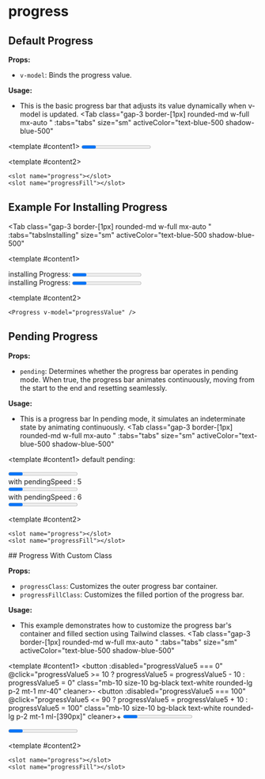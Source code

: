 # progress
<script setup lang="ts">
import { ref, onMounted, onUnmounted } from "vue";
const tabs = [
  { label: 'UI', value: 1, content: '' },
  { label: 'Slots', value: 2, content: ''},
  { label: 'Props', value: 3, content: ''},
];
const tabsInstalling = [
  { label: 'UI', value: 1, content: '' },
  { label: 'Props', value: 2, content: ''},
  { label: 'Script', value: 3, content: ''},
];
const progressValue = ref(40);
const progressValue2 = ref(0);
const progressValue3 = ref(0);
const progressValue4 = ref(60);
const progressValue5 = ref(60);
const progressValue6 = ref(60);

let loopingInterval: ReturnType<typeof setInterval> | null = null;
let loopingInterval2: ReturnType<typeof setInterval> | null = null;
let isPaused = false;
let isPaused2 = false;

const startLoopingProgress2 = () => {
  loopingInterval = setInterval(() => {
    if (isPaused) return; 
    progressValue2.value += 1;
    if (progressValue2.value == 33) {
      isPaused = true;
      setTimeout(() => {
        isPaused = false;
      }, 500);
    }
    if (progressValue2.value == 66) {
      isPaused = true;
      setTimeout(() => {
        isPaused = false;
      }, 500);
    }
    if (progressValue2.value == 100) {
      isPaused = true;
      setTimeout(() => {
      progressValue2.value = 0;
        isPaused = false;
      }, 1000);
    }
    
  }, 15);
};
const startLoopingProgress3 = () => {
  loopingInterval2 = setInterval(() => {
    if (isPaused2) return; 
    progressValue3.value += 1;
    if (progressValue3.value == 100) {
      isPaused2 = true;
      setTimeout(() => {
      progressValue3.value = 0;
        isPaused2 = false;
      }, 1000);
    }
    
  }, 25);
};
onMounted(() => {
  startLoopingProgress2();
  startLoopingProgress3();
});

onUnmounted(() => {
  if (loopingInterval) clearInterval(loopingInterval);
  if (loopingInterval2) clearInterval(loopingInterval2);
});
</script>


## Default Progress

**Props:**
- `v-model`: Binds the progress value.

**Usage:**
- This is the basic progress bar that adjusts its value dynamically when v-model is updated.
<Tab 
   class="gap-3 border-[1px] rounded-md w-full mx-auto "
    :tabs="tabs" 
    size="sm"
    activeColor="text-blue-500 shadow-blue-500"
  >
<template #content1>
<Progress v-model="progressValue"/>

</template>

<template #content2>

```vue
<slot name="progress"></slot>
<slot name="progressFill"></slot>
```

</template>
<template #content3>

```vue
<Progress v-model="progressValue"/>
```

</template>
</Tab>

## Example For Installing Progress 

<Tab 
   class="gap-3 border-[1px] rounded-md w-full mx-auto "
    :tabs="tabsInstalling" 
    size="sm"
    activeColor="text-blue-500 shadow-blue-500"
  >
<template #content1>
    <div class="flex flex-col items-center">
      <span class="mb-3 text-sm font-medium">installing Progress:</span>
      <Progress v-model="progressValue2" />
    </div>
    <div class="flex flex-col items-center">
      <span class="mb-3 text-sm font-medium">installing Progress:</span>
      <Progress v-model="progressValue3" />
    </div>

</template>

<template #content2>

```vue
<Progress v-model="progressValue" />
```

</template>
<template #content3>

```vue
let loopingInterval: ReturnType<typeof setInterval> | null = null;
let isPaused = false;
let isPaused2 = false;

const startLoopingProgress = () => {
  loopingInterval = setInterval(() => {
    if (isPaused) return; 
    progressValue.value += 1;
    if (progressValue.value == 33) {
      isPaused = true;
      setTimeout(() => {
        isPaused = false;
      }, 500);
    }
    if (progressValue.value == 66) {
      isPaused = true;
      setTimeout(() => {
        isPaused = false;
      }, 500);
    }
    if (progressValue.value == 100) {
      isPaused = true;
      setTimeout(() => {
      progressValue.value = 0;
        isPaused = false;
      }, 1000);
    }
    
  }, 15);
};
const startLoopingProgress2 = () => {
  loopingInterval = setInterval(() => {
    if (isPaused2) return; 
    progressValue.value += 1;
    if (progressValue3.value == 100) {
      isPaused2 = true;
      setTimeout(() => {
      progressValue3.value = 0;
        isPaused2 = false;
      }, 1000);
    }
    
  }, 25);
};
onMounted(() => {
  startLoopingProgress();
  startLoopingProgress2();
});

onUnmounted(() => {
  if (loopingInterval) clearInterval(loopingInterval);
});
```

</template>
</Tab>

## Pending Progress

**Props:**
- `pending`: Determines whether the progress bar operates in pending mode. When true, the progress bar animates continuously, moving from the start to the end and resetting seamlessly.

**Usage:**
- This is a progress bar In pending mode, it simulates an indeterminate state by animating continuously.
<Tab 
   class="gap-3 border-[1px] rounded-md w-full mx-auto "
    :tabs="tabs" 
    size="sm"
    activeColor="text-blue-500 shadow-blue-500"
  >
<template #content1>
<span class="mb-3 text-sm font-medium">default pending:</span>
<div class="mb-5"><Progress v-model="progressValue4" :pending="true"/></div>
<span class="mb-3 text-sm font-medium">with pendingSpeed : 5</span>
<div class="mb-5"><Progress v-model="progressValue4" :pendingSpeed="5" :pending="true"/></div>
<span class="mb-3 text-sm font-medium">with pendingSpeed : 6</span>
<div class="mb-5"><Progress v-model="progressValue4" :pendingSpeed="6" :pending="true"/></div>
</template>

<template #content2>

```vue
<slot name="progress"></slot>
<slot name="progressFill"></slot>
```

</template>
<template #content3>

```vue
<div class="mb-5"><Progress v-model="progressValue" :pending="true"/></div>
<div class="mb-5"><Progress v-model="progressValue" :pendingSpeed="5" :pending="true"/></div>
<div class="mb-5"><Progress v-model="progressValue" :pendingSpeed="6" :pending="true"/></div>
```

</template>
</Tab>
## Progress With Custom Class

**Props:**
- `progressClass`: Customizes the outer progress bar container.
- `progressFillClass`: Customizes the filled portion of the progress bar.

**Usage:**
- This example demonstrates how to customize the progress bar's container and filled section using Tailwind classes.
<Tab 
   class="gap-3 border-[1px] rounded-md w-full mx-auto "
    :tabs="tabs"
    size="sm"
    activeColor="text-blue-500 shadow-blue-500"
  >
<template  #content1>
<button :disabled="progressValue5 === 0"  @click="progressValue5 >= 10 ? progressValue5 = progressValue5 - 10 : progressValue5 = 0" class="mb-10 size-10 bg-black text-white rounded-lg p-2 mt-1 mr-40" cleaner>-</button>
<button :disabled="progressValue5 === 100" @click="progressValue5 <= 90 ? progressValue5 = progressValue5 + 10 : progressValue5 = 100" class="mb-10 size-10 bg-black text-white rounded-lg p-2 mt-1 ml-[390px]" cleaner>+</button>
<Progress v-model="progressValue5" progressClass="ml-40 w-80 bg-emerald-100" progressFillClass="bg-emerald-600 transition-all duration-300"/>
<div class="mt-16">
<Progress v-model="progressValue6" :pending="true" progressClass="ml-40 w-80 bg-emerald-100" progressFillClass="bg-emerald-600 transition-all duration-300"/>
</div>
</template>

<template #content2>

```vue
<slot name="progress"></slot>
<slot name="progressFill"></slot>
```

</template>
<template #content3>

```vue
<Progress v-model="progressValue"
progressClass="ml-40 w-80 bg-emerald-100" 
progressFillClass="bg-emerald-600 transition-all duration-300"/>
```

</template>
</Tab>